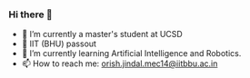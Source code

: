 ### Hi there 👋

- 🔭 I’m currently a master's student at UCSD
- :mechanical_arm: IIT (BHU) passout
- 🌱 I’m currently learning Artificial Intelligence and Robotics.
- 📫 How to reach me: orish.jindal.mec14@iitbbu.ac.in
